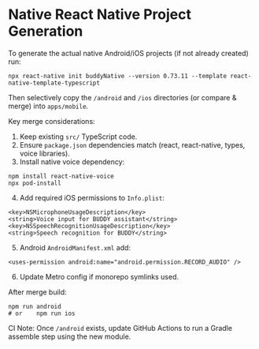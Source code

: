 # Native React Native Project Generation

To generate the actual native Android/iOS projects (if not already created) run:

```
npx react-native init buddyNative --version 0.73.11 --template react-native-template-typescript
```

Then selectively copy the `/android` and `/ios` directories (or compare & merge) into `apps/mobile`.

Key merge considerations:
1. Keep existing `src/` TypeScript code.
2. Ensure `package.json` dependencies match (react, react-native, types, voice libraries).
3. Install native voice dependency:
```
npm install react-native-voice
npx pod-install
```
4. Add required iOS permissions to `Info.plist`:
```
<key>NSMicrophoneUsageDescription</key>
<string>Voice input for BUDDY assistant</string>
<key>NSSpeechRecognitionUsageDescription</key>
<string>Speech recognition for BUDDY</string>
```
5. Android `AndroidManifest.xml` add:
```
<uses-permission android:name="android.permission.RECORD_AUDIO" />
```
6. Update Metro config if monorepo symlinks used.

After merge build:
```
npm run android
# or	npm run ios
```

CI Note: Once `/android` exists, update GitHub Actions to run a Gradle assemble step using the new module.
